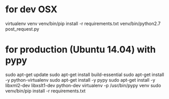 # for dev OSX
virtualenv venv
venv/bin/pip install -r requirements.txt
venv/bin/python2.7 post_request.py

# for production (Ubuntu 14.04) with pypy
sudo apt-get update
sudo apt-get install build-essential
sudo apt-get install -y python-virtualenv
sudo apt-get install -y pypy
sudo apt-get install -y libxml2-dev libxslt1-dev python-dev
virtualenv -p /usr/bin/pypy venv
sudo venv/bin/pip install -r requirements.txt
